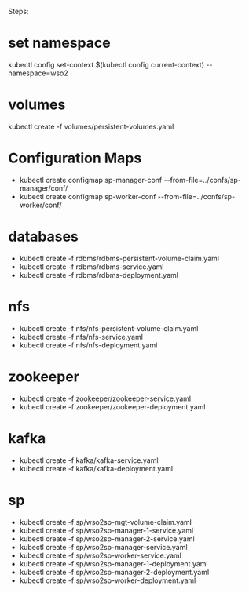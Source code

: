 Steps:


# set namespace
kubectl config set-context $(kubectl config current-context) --namespace=wso2

# volumes
kubectl create -f volumes/persistent-volumes.yaml

# Configuration Maps
* kubectl create configmap sp-manager-conf --from-file=../confs/sp-manager/conf/
* kubectl create configmap sp-worker-conf --from-file=../confs/sp-worker/conf/

# databases
* kubectl create -f rdbms/rdbms-persistent-volume-claim.yaml
* kubectl create -f rdbms/rdbms-service.yaml
* kubectl create -f rdbms/rdbms-deployment.yaml

# nfs
* kubectl create -f nfs/nfs-persistent-volume-claim.yaml
* kubectl create -f nfs/nfs-service.yaml
* kubectl create -f nfs/nfs-deployment.yaml

# zookeeper
* kubectl create -f zookeeper/zookeeper-service.yaml
* kubectl create -f zookeeper/zookeeper-deployment.yaml  

# kafka
* kubectl create -f kafka/kafka-service.yaml
* kubectl create -f kafka/kafka-deployment.yaml

# sp
* kubectl create -f sp/wso2sp-mgt-volume-claim.yaml
* kubectl create -f sp/wso2sp-manager-1-service.yaml
* kubectl create -f sp/wso2sp-manager-2-service.yaml
* kubectl create -f sp/wso2sp-manager-service.yaml
* kubectl create -f sp/wso2sp-worker-service.yaml
* kubectl create -f sp/wso2sp-manager-1-deployment.yaml
* kubectl create -f sp/wso2sp-manager-2-deployment.yaml
* kubectl create -f sp/wso2sp-worker-deployment.yaml

